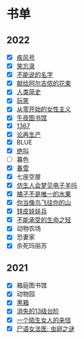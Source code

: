 # 书单

## 2022

- [x] [疾风号](2022/jifenghao)
- [x] [笑忘录](2022/xiaowanglu)
- [x] [不能说的名字](2022/bunengshuode)
- [x] [献给阿尔吉侬的花束](2022/xiangei)
- [x] [人类简史](2022/renlei)
- [x] [玩笑](2022/wanxiao)
- [x] [从零开始的女性主义](2022/congling)
- [x] [午夜图书馆](2022/wuye)
- [x] [1367](2022/1367)
- [x] [论再生产](2022/lunzaishengchan)
- [x] BLUE
- [x] [绝叫](2022/juejiao)
- [ ] 暮色
- [x] [春雪](2022/chunxue)
- [x] 七座空屋
- [x] [仿生人会梦见电子羊吗](2022/fangshengren)
- [x] [橘子不是唯一的水果](2022/juzi)
- [x] [你当像鸟飞往你的山](2022/nidang)
- [x] [锌皮娃娃兵](2022/xinpi)
- [x] [不能承受的生命之轻](2022/bunengchengshou)
- [x] 动物农场
- [x] 恐妻家
- [x] 杀死玛丽苏

## 2021

- [x] 箱庭图书馆
- [x] 动物园
- [x] [黑箱](2021/heixiang)
- [x] [消失的13级台阶](2021/xiaoshide)
- [x] [一个陌生女人的来信](2021/yigemosheng)
- [x] [尸语女法医: 虫卵之谜](2021/shiyu)